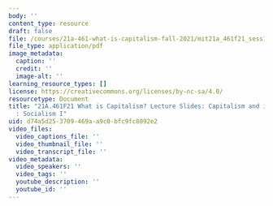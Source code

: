 ```yaml
---
body: ''
content_type: resource
draft: false
file: /courses/21a-461-what-is-capitalism-fall-2021/mit21a_461f21_sess16.pdf
file_type: application/pdf
image_metadata:
  caption: ''
  credit: ''
  image-alt: ''
learning_resource_types: []
license: https://creativecommons.org/licenses/by-nc-sa/4.0/
resourcetype: Document
title: "21A.461F21 What is Capitalism? Lecture Slides: Capitalism and its \u201COthers\u201D\
  : Socialism I"
uid: d74a5d25-3709-469a-a9c0-bfc9fc8092e2
video_files:
  video_captions_file: ''
  video_thumbnail_file: ''
  video_transcript_file: ''
video_metadata:
  video_speakers: ''
  video_tags: ''
  youtube_description: ''
  youtube_id: ''
---
```

